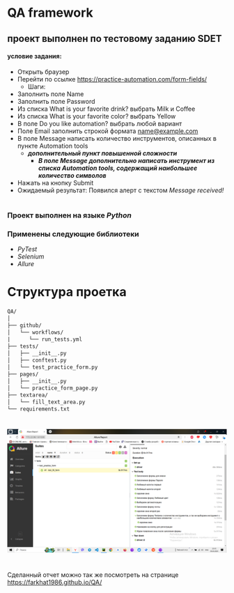 # QA framework
## проект выполнен по тестовому заданию SDET
#### условие задания:
* Открыть браузер
* Перейти по ссылке https://practice-automation.com/form-fields/
  * Шаги:
* Заполнить поле Name
* Заполнить поле Password
* Из списка What is your favorite drink? выбрать Milk и Coffee
* Из списка What is your favorite color? выбрать Yellow
* В поле Do you like automation? выбрать любой вариант
* Поле Email заполнить строкой формата name@example.com
* В поле Message написать количество инструментов, описанных в пункте Automation tools
  * ***дополнительный пункт повышенной сложности***
    * ***В поле Message дополнительно написать инструмент из списка Automation tools, содержащий
наибольшее количество символов***
* Нажать на кнопку Submit
* Ожидаемый результат: Появился алерт с текстом *Message received!*
#
### Проект выполнен на языке ***Python***
### Применены следующие библиотеки 
* *PyTest*
* *Selenium*
* *Allure*
#
# Cтруктура проетка 
 ```
QA/
 │
 ├── github/
 │   └── workflows/
 |      └── run_tests.yml
 ├── tests/
 │   ├── __init__.py
 │   ├── conftest.py
 │   └── test_practice_form.py
 ├── pages/
 │   ├── __init__.py
 │   └── practice_form_page.py
 ├── textarea/
 │   └── fill_text_area.py
 └── requirements.txt
```
#
![Результат отчета](https://github.com/Farkhat1986/QA/blob/master/allure.png)
#
Сделанный отчет можно так же посмотреть на странице https://farkhat1986.github.io/QA/



